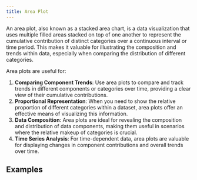 ```yaml
---
title: Area Plot
---
```


An area plot, also known as a stacked area chart, is a data visualization that uses multiple filled areas stacked on top of one another to represent the cumulative contribution of distinct categories over a continuous interval or time period. This makes it valuable for illustrating the composition and trends within data, especially when comparing the distribution of different categories.

Area plots are useful for:

1. **Comparing Component Trends**: Use area plots to compare and track trends in different components or categories over time, providing a clear view of their cumulative contributions.
2. **Proportional Representation**: When you need to show the relative proportion of different categories within a dataset, area plots offer an effective means of visualizing this information.
3. **Data Composition**: Area plots are ideal for revealing the composition and distribution of data components, making them useful in scenarios where the relative makeup of categories is crucial.
4. **Time Series Analysis**: For time-dependent data, area plots are valuable for displaying changes in component contributions and overall trends over time.

## Examples
